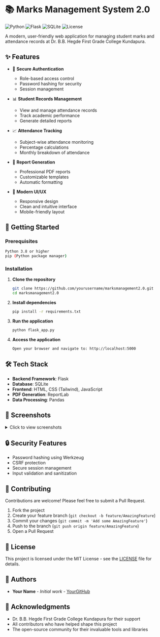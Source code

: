 # 📚 Marks Management System 2.0

![Python](https://img.shields.io/badge/Python-3.8%2B-blue)
![Flask](https://img.shields.io/badge/Flask-2.0%2B-green)
![SQLite](https://img.shields.io/badge/SQLite-3-lightgrey)
![License](https://img.shields.io/badge/License-MIT-yellow)

A modern, user-friendly web application for managing student marks and attendance records at Dr. B.B. Hegde First Grade College Kundapura.

## ✨ Features

- 🔐 **Secure Authentication**
  - Role-based access control
  - Password hashing for security
  - Session management

- 📊 **Student Records Management**
  - View and manage attendance records
  - Track academic performance
  - Generate detailed reports

- 📈 **Attendance Tracking**
  - Subject-wise attendance monitoring
  - Percentage calculations
  - Monthly breakdown of attendance

- 📑 **Report Generation**
  - Professional PDF reports
  - Customizable templates
  - Automatic formatting

- 🎨 **Modern UI/UX**
  - Responsive design
  - Clean and intuitive interface
  - Mobile-friendly layout

## 🚀 Getting Started

### Prerequisites

```bash
Python 3.8 or higher
pip (Python package manager)
```

### Installation

1. **Clone the repository**
   ```bash
   git clone https://github.com/yourusername/marksmanagement2.0.git
   cd marksmanagement2.0
   ```

2. **Install dependencies**
   ```bash
   pip install -r requirements.txt
   ```

3. **Run the application**
   ```bash
   python flask_app.py
   ```

4. **Access the application**
   ```
   Open your browser and navigate to: http://localhost:5000
   ```

## 🛠️ Tech Stack

- **Backend Framework**: Flask
- **Database**: SQLite
- **Frontend**: HTML, CSS (Tailwind), JavaScript
- **PDF Generation**: ReportLab
- **Data Processing**: Pandas

## 📱 Screenshots

<details>
<summary>Click to view screenshots</summary>

### Login Page
![Login Page](screenshots/login.png)

### Dashboard
![Dashboard](screenshots/dashboard.png)

### Report Generation
![Report](screenshots/report.png)

</details>

## 🔒 Security Features

- Password hashing using Werkzeug
- CSRF protection
- Secure session management
- Input validation and sanitization

## 🤝 Contributing

Contributions are welcome! Please feel free to submit a Pull Request.

1. Fork the project
2. Create your feature branch (`git checkout -b feature/AmazingFeature`)
3. Commit your changes (`git commit -m 'Add some AmazingFeature'`)
4. Push to the branch (`git push origin feature/AmazingFeature`)
5. Open a Pull Request

## 📝 License

This project is licensed under the MIT License - see the [LICENSE](LICENSE) file for details.

## 👥 Authors

- **Your Name** - *Initial work* - [YourGitHub](https://github.com/yourusername)

## 🙏 Acknowledgments

- Dr. B.B. Hegde First Grade College Kundapura for their support
- All contributors who have helped shape this project
- The open-source community for their invaluable tools and libraries
